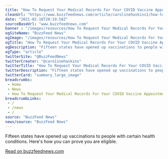 ```yaml
--- 
title: "How To Request Your Medical Records For Your COVID Vaccine Appointment"
cleanUrl: "https://www.buzzfeednews.com/article/carolinehaskins1/how-to-request-your-medical-records-vaccine-hipaa"
date: "2021-02-18T20:19:58Z"
sourceBaseUrl: "www.buzzfeednews.com"
banner : "/images/resources/How To Request Your Medical Records For Your COVID Vaccine Appointment.jpg"
ogSiteName: "BuzzFeed News"
ogImage: "/images/resources/How To Request Your Medical Records For Your COVID Vaccine Appointment.jpg"
ogTitle: "How To Request Your Medical Records For Your COVID Vaccine Appointment"
ogDescription: "Fifteen states have opened up vaccinations to people with certain health conditions. Here's how you can prove you are eligible."
ogType: "article"
twitterSite: "@BuzzFeedNews"
twitterCreator: "@caro1inehaskins"
twitterTitle: "How To Request Your Medical Records For Your COVID Vaccine Appointment"
twitterDescription: "Fifteen states have opened up vaccinations to people with certain health conditions. Here's how you can prove you are eligible."
twitterCard: "summary_large_image"
breadcrumbs:
 - Home
 - News
 - How To Request Your Medical Records For Your COVID Vaccine Appointment
breadcrumbLinks:
 - / 
 - /news
 - / 
source: "BuzzFeed News"
news/source: "BuzzFeed News"
---
```

Fifteen states have opened up vaccinations to people with certain health conditions. Here's how you can prove you are eligible.  
  
[Read on buzzfeednews.com](https://www.buzzfeednews.com/article/carolinehaskins1/how-to-request-your-medical-records-vaccine-hipaa)
